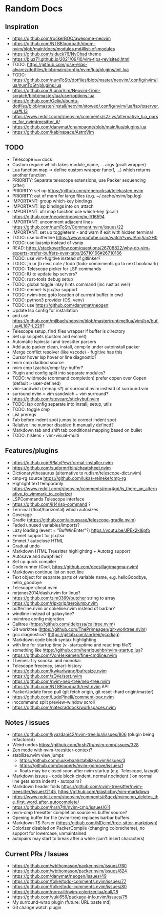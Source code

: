 # Random Docs

## Inspiration

- https://github.com/rockerBOO/awesome-neovim
- https://github.com/NTBBloodbath/doom-nvim/blob/main/docs/modules.md#list-of-modules
- https://github.com/siduck76/NvChad theme
- https://bluz71.github.io/2021/09/10/vim-tips-revisited.html
- TODO: https://github.com/jose-elias-alvarez/dotfiles/blob/main/config/nvim/lua/plugins/init.lua
- TODO: https://github.com/numToStr/dotfiles/blob/master/neovim/.config/nvim/lua/numToStr/plugins.lua
- https://github.com/LunarVim/Neovim-from-scratch/blob/master/lua/user/options.lua
- https://github.com/Gelio/ubuntu-dotfiles/blob/master/install/neovim/stowed/.config/nvim/lua/lsp/tsserver.lua#L13
- https://www.reddit.com/r/neovim/comments/s2ziys/alternative_lua_parser_for_nvimtreesitter_it/
- https://github.com/danymat/champagne/blob/main/lua/plugins.lua
- https://github.com/kabinspace/AstroVim

## TODO

- Telescope `man` docs
- Custom require which takes module_name, ... args (pcall wrapper)
- Lua function map -> define custom wrapper func(f, ...) which returns another function
- PRIORITY: Separate telescope extensions, use Packer sequencing (after)
- PRIORITY: set up https://github.com/renerocksai/telekasten.nvim
- PRIORITY: out of mem for large files (e.g. ~/.cache/nvim/lsp.log)
- IMPORTANT: group which-key bindings
- IMPORTANT: lsp bindings into on_attach
- IMPORTANT: util map function use which-key (pcall) https://github.com/neovim/neovim/pull/16594
- IMPORTANT: uncomment adjacent lines https://github.com/numToStr/Comment.nvim/issues/22
- IMPORTANT: set up toggleterm - and warn if exit with hidden terminal
- TODO: use bufferline https://www.youtube.com/watch?v=vJAmjAax2H0
- TODO: use luasnip instead of vsnip
- READ: https://stackoverflow.com/questions/26708822/why-do-vim-experts-prefer-buffers-over-tabs/26710166#26710166
- TODO: use vim-fugitive instead of gitlinker?
- TODO: ]n or ]b next note / todo (todo-commments go to next bookmark)
- TODO: Telescope picker for LSP commands
- TODO: <space>lU to update lsp servers?
- TODO: rust-tools debug setup
- TODO: global toggle inlay hints command (inc rust as well)
- TODO: emmet-ls jsx/tsx support
- TODO: nvim-tree goto location of current buffer in cwd
- TODO: python3 provider (OS, venv)
- TODO: use https://github.com/danymat/neogen
- Update lsp config for installation
- and use https://github.com/mjlbach/neovim/blob/master/runtime/lua/vim/lsp/buf.lua#L187-L229?
- Telescope setup, find_files wrapper if buffer is directory
- Set up snippets (custom and emmet)
- Automatic lspinstall and treesitter parsers
- Add auto packer clean, install, compile under autoinstall packer
- Merge conflict resolver (like vscode) - fugitive has this
- Cursor hover lsp hover or line diagnostic?
- nvim cmp dadbod source
- nvim cmp tzachar/cmp-fzy-buffer?
- Plugin and config split into separate modules?
- TODO: wildmode (command completion) prefer copen over Copen (default > user-defined)
- vim-sandwich (remap s?) or surround.nvim instead of surround.vim
- surround nvim = vim sandwich + vim surround?
- https://github.com/stevearc/stickybuf.nvim
- TODO: lsp config separate into install, setup, utils
- TODO: toggle cmp
- List prereqs
- Tab before indent spot jumps to correct indent spot
- Relative line number disabled ft manually defined?
- Markdown tab and shift tab conditional mapping based on bullet
- TODO: hlslens + vim-visual-multi

## Features/plugins

- https://github.com/PlatyPew/format-installer.nvim
- https://github.com/sudormrfbin/cheatsheet.nvim
- Dictionary/thesaurus (alternative to rudism/telescope-dict.nvim)
- cmp-rg source https://github.com/lukas-reineke/cmp-rg
- Highlight text temporarily https://www.reddit.com/r/neovim/comments/rmq4gd/is_there_an_alternative_to_vimmark_to_colorize/
- LSPCommands Telescope interface
- https://github.com/ii14/lsp-command ?
- Terminal (float/horizontal) which autosizes
- Coverage
- Gradle (https://github.com/aloussase/telescope-gradle.nvim)
- Faded unused variables/imports?
- Lazy loading (event = "BufWinEnter"?) https://youtu.be/JPEx2kI6pfo
- Emmet support for jsx/tsx
- Emmet / autoclose HTML
- Gradual undo
- Markdown HTML Treesitter highlighting + Autotag support
- Autosave and swapfiles?
- Set up quick compiler
- Code runner (Codi, https://github.com/dccsillag/magma-nvim)
- Markdown continue list on next line
- Text object for separate parts of variable name, e.g. helloGoodbye, hello_goodbye
- Telescope-cheat.nvim
- mrjones2014/dash.nvim for linux?
- https://github.com/zim0369/butcher string to array
- https://github.com/ripxorip/aerojump.nvim
- bufferline.nvim or cokeline.nvim instead of barbar?
- windline instead of galaxyline?
- nvimtree config migration
- Calltree (https://github.com/ldelossa/calltree.nvim)
- Git worktree (https://github.com/ThePrimeagen/git-worktree.nvim)
- gcc diagnostics? (https://gitlab.com/andrejr/gccdiag)
- Markdown code block syntax highlighting
- with line for startup time (v -startuptime and read tmp file?)
- something like https://github.com/henriquehbr/nvim-startup.lua?
- https://github.com/VonHeikemen/fine-cmdline.nvim
- Themes: try sonokai and monokai
- Telescope frecency, smart-history
- https://github.com/kwkarlwang/bufresize.nvim
- https://github.com/sQVe/sort.nvim
- https://github.com/nvim-neo-tree/neo-tree.nvim
- https://github.com/NTBBloodbath/rest.nvim API
- PackerUpdate force pull (git fetch origin, git reset -hard origin/master)
- https://github.com/LudoPinelli/comment-box.nvim
- inccommand split preview-window scroll
- https://github.com/natecraddock/workspaces.nvim

## Notes / issues

- https://github.com/kyazdani42/nvim-tree.lua/issues/806 (plugin being refactored)
- Weird undos https://github.com/hrsh7th/nvim-cmp/issues/328
- Zen mode with nvim-treesitter-context?
- stabilize.nvim view jumps
  - https://github.com/luukvbaal/stabilize.nvim/issues/3
  - https://github.com/booperlv/nvim-gomove/issues/1
  - floats may be closed soon after nvim startup (e.g. Telescope, lazygit)
- Markdown issues - code block cindent, normal nocindent (<CR> on normal line gets extra indent) - autopairs?
- Markdown header folds https://github.com/nvim-treesitter/nvim-treesitter/issues/2145, https://github.com/plasticboy/vim-markdown
- https://www.reddit.com/r/neovim/comments/r8qcxl/nvimcmp_deletes_the_first_word_after_autocomplete/
- https://github.com/hrsh7th/nvim-cmp/issues/611
- nvim-cmp treesitter completion source vs buffer source?
- Opening buffer for file (nvim-tree) replaces barbar buffers
- Markdown TS Parser (https://github.com/MDeiml/tree-sitter-markdown)
- Colorizer disabled on PackerCompile (changing colorscheme), no support for lowercase, unmaintained
- autopairs may start to break after a while (can't insert characters)

## Current PRs / Issues

- https://github.com/wbthomason/packer.nvim/issues/760
- https://github.com/wbthomason/packer.nvim/issues/824
- https://github.com/danymat/neogen/issues/49
- https://github.com/folke/todo-comments.nvim/issues/77
- https://github.com/folke/todo-comments.nvim/issues/80
- https://github.com/norcalli/nvim-colorizer.lua/pull/18
- https://github.com/vuki656/package-info.nvim/issues/75
- My surround-wrap plugin (future: URL paste md)
- Git change watch plugin
